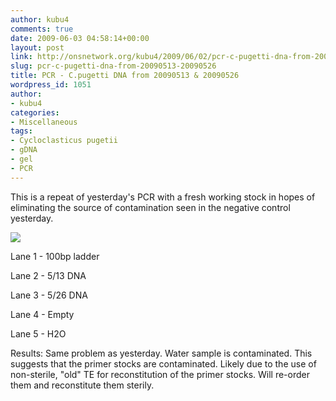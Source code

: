 ```yaml
---
author: kubu4
comments: true
date: 2009-06-03 04:58:14+00:00
layout: post
link: http://onsnetwork.org/kubu4/2009/06/02/pcr-c-pugetti-dna-from-20090513-20090526/
slug: pcr-c-pugetti-dna-from-20090513-20090526
title: PCR - C.pugetti DNA from 20090513 & 20090526
wordpress_id: 1051
author:
- kubu4
categories:
- Miscellaneous
tags:
- Cycloclasticus pugetii
- gDNA
- gel
- PCR
---
```


This is a repeat of yesterday's PCR with a fresh working stock in hopes of eliminating the source of contamination seen in the negative control yesterday.

![](http://eagle.fish.washington.edu/Arabidopsis/20090603.JPG)

Lane 1 - 100bp ladder

Lane 2 - 5/13 DNA

Lane 3 - 5/26 DNA

Lane 4 - Empty

Lane 5 - H2O

Results: Same problem as yesterday. Water sample is contaminated. This suggests that the primer stocks are contaminated. Likely due to the use of non-sterile, "old" TE for reconstitution of the primer stocks. Will re-order them and reconstitute them sterily.
